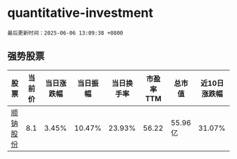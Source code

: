 # quantitative-investment

`最后更新时间：2025-06-06 13:09:38 +0800`

## 强势股票

|股票|当前价|当日涨跌幅|当日振幅|当日换手率|市盈率TTM|总市值|近10日涨跌幅|
|----|----|----|----|----|----|----|----|
|[顺钠股份](https://xueqiu.com/S/SZ000533)|8.1|3.45%|10.47%|23.93%|56.22|55.96亿|31.07%|
